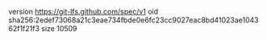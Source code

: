 version https://git-lfs.github.com/spec/v1
oid sha256:2edef73068a21c3eae734fbde0e6fc23cc9027eac8bd41023ae104362f1f21f3
size 10509
